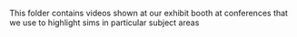 This folder contains videos shown at our exhibit booth at conferences that we use to highlight sims in particular
subject areas
